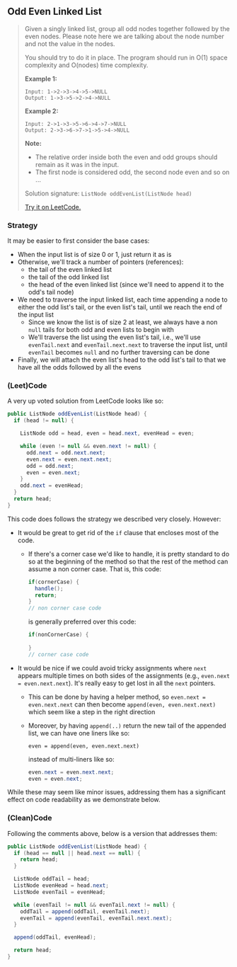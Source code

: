 ## Odd Even Linked List

> Given a singly linked list, group all odd nodes together followed by the even nodes. Please note here we are talking about the node number and not the value in the nodes.
>
> You should try to do it in place. The program should run in O(1) space complexity and O(nodes) time complexity.
>
> **Example 1:**
>
> ```
> Input: 1->2->3->4->5->NULL
> Output: 1->3->5->2->4->NULL
> ```
>
> **Example 2:**
>
> ```
> Input: 2->1->3->5->6->4->7->NULL
> Output: 2->3->6->7->1->5->4->NULL
> ```
>
> **Note:**
>
> - The relative order inside both the even and odd groups should remain as it was in the input.
> - The first node is considered odd, the second node even and so on ...
>
> Solution signature: `ListNode oddEvenList(ListNode head)`
>
> [Try it on LeetCode.](https://leetcode.com/problems/odd-even-linked-list/)



### Strategy

It may be easier to first consider the base cases:

* When the input list is of size 0 or 1, just return it as is
* Otherwise, we'll track a number of pointers (references):
  * the tail of the even linked list
  * the tail of the odd linked list
  * the head of the even linked list (since we'll need to append it to the odd's tail node)
* We need to traverse the input linked list, each time appending a node to either the odd list's tail, or the even list's tail, until we reach the end of the input list
  * Since we know the list is of size 2 at least, we always have a non `null` tails for both odd and even lists to begin with
  * We'll traverse the list using the even list's tail, i.e., we'll use `evenTail.next` and `evenTail.next.next` to traverse the input list, until `evenTail` becomes `null` and no further traversing can be done
* Finally, we will attach the even list's head to the odd list's tail to that we have all the odds followed by all the evens



### (Leet)Code

A very up voted solution from LeetCode looks like so:

```java
public ListNode oddEvenList(ListNode head) {
  if (head != null) {

    ListNode odd = head, even = head.next, evenHead = even;

    while (even != null && even.next != null) {
      odd.next = odd.next.next;
      even.next = even.next.next;
      odd = odd.next;
      even = even.next;
    }
    odd.next = evenHead;
  }
  return head;
}
```

This code does follows the strategy we described very closely. However:

* It would be great to get rid of the `if` clause that encloses most of the code. 

  * If there's a corner case we'd like to handle, it is pretty standard to do so at the beginning of the method so that the rest of the method can assume a non corner case. That is, this code: 

    ```java
    if(cornerCase) {
      handle();
      return;
    }
    // non corner case code
    ```

    is generally preferred over this code:

    ```java
    if(nonCornerCase) {
      
    }
    // corner case code
    ```

    

* It would be nice if we could avoid tricky assignments where `next` appears multiple times on both sides of the assignments (e.g., `even.next = even.next.next`). It's really easy to get lost in all the `next` pointers.

  * This can be done by having a helper method, so `even.next = even.next.next` can then become `append(even, even.next.next)` which seem like a step in the right direction

  * Moreover, by having `append(..)` return the new tail of the appended list, we can have one liners like so:

     `even = append(even, even.next.next)` 

    instead of multi-liners like so:

    ```java
    even.next = even.next.next; 
    even = even.next;
    ```

While these may seem like minor issues, addressing them has a significant effect on code readability as we demonstrate below.



### (Clean)Code

Following the comments above, below is a version that addresses them:

```java
public ListNode oddEvenList(ListNode head) {
  if (head == null || head.next == null) {
    return head;
  }

  ListNode oddTail = head;
  ListNode evenHead = head.next;
  ListNode evenTail = evenHead;

  while (evenTail != null && evenTail.next != null) {
    oddTail = append(oddTail, evenTail.next);
    evenTail = append(evenTail, evenTail.next.next);
  }

  append(oddTail, evenHead);

  return head;
}

```

